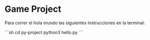 # Game Project

Para correr el hola mundo las siguientes instrucciones en la terminal:

´´´sh
cd py-project
python3 hello.py
´´´